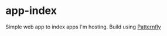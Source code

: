 # app-index
Simple web app to index apps I'm hosting. Build using [Patternfly](https://www.patternfly.org/)
